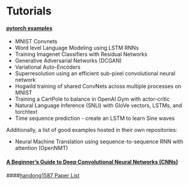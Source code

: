 # Tutorials

#### [pytorch examples](https://github.com/pytorch/examples)  
* MNIST Convnets   
* Word level Language Modeling using LSTM RNNs  
* Training Imagenet Classifiers with Residual Networks  
* Generative Adversarial Networks (DCGAN)  
* Variational Auto-Encoders  
* Superresolution using an efficient sub-pixel convolutional neural network  
* Hogwild training of shared ConvNets across multiple processes on MNIST  
* Training a CartPole to balance in OpenAI Gym with actor-critic  
* Natural Language Inference (SNLI) with GloVe vectors, LSTMs, and torchtext  
* Time sequence prediction - create an LSTM to learn Sine waves  

Additionally, a list of good examples hosted in their own repositories:  
* Neural Machine Translation using sequence-to-sequence RNN with attention (OpenNMT)  

#### [A Beginner’s Guide to Deep Convolutional Neural Networks (CNNs)](https://deeplearning4j.org/convolutionalnetwork)  

####[handong1587 Paper List](https://github.com/handong1587/handong1587.github.io/blob/master/_posts/deep_learning/2015-10-09-dl-applications.md)

